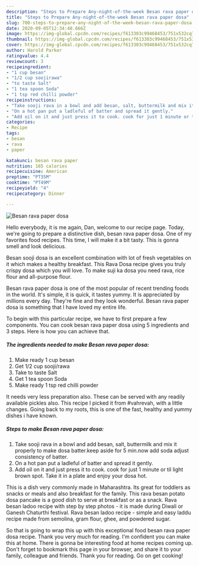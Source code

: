 ```yaml
---
description: "Steps to Prepare Any-night-of-the-week Besan rava paper dosa"
title: "Steps to Prepare Any-night-of-the-week Besan rava paper dosa"
slug: 700-steps-to-prepare-any-night-of-the-week-besan-rava-paper-dosa
date: 2020-09-05T12:34:48.666Z
image: https://img-global.cpcdn.com/recipes/f613303c99468453/751x532cq70/besan-rava-paper-dosa-recipe-main-photo.jpg
thumbnail: https://img-global.cpcdn.com/recipes/f613303c99468453/751x532cq70/besan-rava-paper-dosa-recipe-main-photo.jpg
cover: https://img-global.cpcdn.com/recipes/f613303c99468453/751x532cq70/besan-rava-paper-dosa-recipe-main-photo.jpg
author: Harold Parker
ratingvalue: 4.4
reviewcount: 3
recipeingredient:
- "1 cup besan"
- "1/2 cup soojirawa"
- "to taste Salt"
- "1 tea spoon Soda"
- "1 tsp red chilli powder"
recipeinstructions:
- "Take sooji rava in a bowl and add besan, salt, buttermilk and mix it properly to make dosa batter.keep aside for 5 min.now add soda adjust consistency of batter."
- "On a hot pan put a ladleful of batter and spread it gently."
- "Add oil on it and just press it to cook. cook for just 1 minute or til light brown spot. Take it in a plate and enjoy your dosa hot."
categories:
- Recipe
tags:
- besan
- rava
- paper

katakunci: besan rava paper 
nutrition: 165 calories
recipecuisine: American
preptime: "PT35M"
cooktime: "PT49M"
recipeyield: "4"
recipecategory: Dinner

---
```



![Besan rava paper dosa](https://img-global.cpcdn.com/recipes/f613303c99468453/751x532cq70/besan-rava-paper-dosa-recipe-main-photo.jpg)

Hello everybody, it is me again, Dan, welcome to our recipe page. Today, we're going to prepare a distinctive dish, besan rava paper dosa. One of my favorites food recipes. This time, I will make it a bit tasty. This is gonna smell and look delicious.

Besan sooji dosa is an excellent combination with lot of fresh vegetables on it which makes a healthy breakfast. This Rava Dosa recipe gives you truly crispy dosa which you will love. To make suji ka dosa you need rava, rice flour and all-purpose flour.

Besan rava paper dosa is one of the most popular of recent trending foods in the world. It's simple, it is quick, it tastes yummy. It is appreciated by millions every day. They're fine and they look wonderful. Besan rava paper dosa is something that I have loved my entire life.


To begin with this particular recipe, we have to first prepare a few components. You can cook besan rava paper dosa using 5 ingredients and 3 steps. Here is how you can achieve that.

<!--inarticleads1-->

##### The ingredients needed to make Besan rava paper dosa:

1. Make ready 1 cup besan
1. Get 1/2 cup sooji/rawa
1. Take to taste Salt
1. Get 1 tea spoon Soda
1. Make ready 1 tsp red chilli powder


It needs very less preparation also. These can be served with any readily available pickles also. This recipe I picked it from #vahrevah, with a little changes. Going back to my roots, this is one of the fast, healthy and yummy dishes i have known. 

<!--inarticleads2-->

##### Steps to make Besan rava paper dosa:

1. Take sooji rava in a bowl and add besan, salt, buttermilk and mix it properly to make dosa batter.keep aside for 5 min.now add soda adjust consistency of batter.
1. On a hot pan put a ladleful of batter and spread it gently.
1. Add oil on it and just press it to cook. cook for just 1 minute or til light brown spot. Take it in a plate and enjoy your dosa hot.


This is a dish very commonly made in Maharashtra. Its great for toddlers as snacks or meals and also breakfast for the family. This rava besan potato dosa pancake is a good dish to serve at breakfast or as a snack. Rava besan ladoo recipe with step by step photos - it is made during Diwali or Ganesh Chaturthi festival. Rava besan ladoo recipe - simple and easy laddu recipe made from semolina, gram flour, ghee, and powdered sugar. 

So that is going to wrap this up with this exceptional food besan rava paper dosa recipe. Thank you very much for reading. I'm confident you can make this at home. There is gonna be interesting food at home recipes coming up. Don't forget to bookmark this page in your browser, and share it to your family, colleague and friends. Thank you for reading. Go on get cooking!
